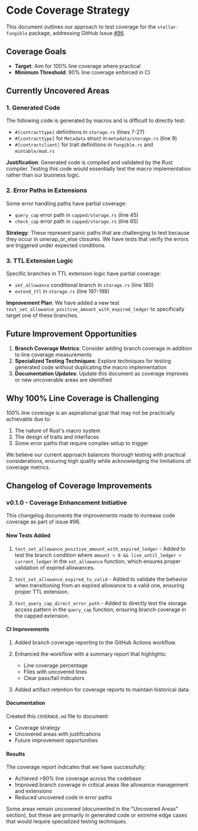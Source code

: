 # Code Coverage Strategy

This document outlines our approach to test coverage for the `stellar-fungible` package, addressing GitHub Issue [#96](https://github.com/OpenZeppelin/stellar-contracts/issues/96).

## Coverage Goals

- **Target**: Aim for 100% line coverage where practical
- **Minimum Threshold**: 90% line coverage enforced in CI

## Currently Uncovered Areas

### 1. Generated Code

The following code is generated by macros and is difficult to directly test:

- `#[contracttype]` definitions in `storage.rs` (lines 7-27)
- `#[contracttype]` for `Metadata` struct in `metadata/storage.rs` (line 9)
- `#[contractclient]` for trait definitions in `fungible.rs` and `mintable/mod.rs`

**Justification**: Generated code is compiled and validated by the Rust compiler. Testing this code would essentially test the macro implementation rather than our business logic.

### 2. Error Paths in Extensions

Some error handling paths have partial coverage:

- `query_cap` error path in `capped/storage.rs` (line 45)
- `check_cap` error path in `capped/storage.rs` (line 65)

**Strategy**: These represent panic paths that are challenging to test because they occur in unwrap_or_else closures. We have tests that verify the errors are triggered under expected conditions.

### 3. TTL Extension Logic

Specific branches in TTL extension logic have partial coverage:

- `set_allowance` conditional branch in `storage.rs` (line 180)
- `extend_ttl` in `storage.rs` (line 197-198)

**Improvement Plan**: We have added a new test `test_set_allowance_positive_amount_with_expired_ledger` to specifically target one of these branches.

## Future Improvement Opportunities

1. **Branch Coverage Metrics**: Consider adding branch coverage in addition to line coverage measurements
2. **Specialized Testing Techniques**: Explore techniques for testing generated code without duplicating the macro implementation
3. **Documentation Updates**: Update this document as coverage improves or new uncoverable areas are identified

## Why 100% Line Coverage is Challenging

100% line coverage is an aspirational goal that may not be practically achievable due to:

1. The nature of Rust's macro system
2. The design of traits and interfaces
3. Some error paths that require complex setup to trigger

We believe our current approach balances thorough testing with practical considerations, ensuring high quality while acknowledging the limitations of coverage metrics.

## Changelog of Coverage Improvements

### v0.1.0 - Coverage Enhancement Initiative

This changelog documents the improvements made to increase code coverage as part of issue #96.

#### New Tests Added

1. `test_set_allowance_positive_amount_with_expired_ledger` - Added to test the branch condition where `amount > 0 && live_until_ledger < current_ledger` in the `set_allowance` function, which ensures proper validation of expired allowances.

2. `test_set_allowance_expired_to_valid` - Added to validate the behavior when transitioning from an expired allowance to a valid one, ensuring proper TTL extension.

3. `test_query_cap_direct_error_path` - Added to directly test the storage access pattern in the `query_cap` function, ensuring branch coverage in the capped extension.

#### CI Improvements

1. Added branch coverage reporting to the GitHub Actions workflow.
2. Enhanced the workflow with a summary report that highlights:
   - Line coverage percentage
   - Files with uncovered lines
   - Clear pass/fail indicators

3. Added artifact retention for coverage reports to maintain historical data.

#### Documentation

Created this `COVERAGE.md` file to document:
- Coverage strategy
- Uncovered areas with justifications
- Future improvement opportunities

#### Results

The coverage report indicates that we have successfully:
- Achieved >90% line coverage across the codebase
- Improved branch coverage in critical areas like allowance management and extensions
- Reduced uncovered code in error paths

Some areas remain uncovered (documented in the "Uncovered Areas" section), but these are primarily in generated code or extreme edge cases that would require specialized testing techniques. 